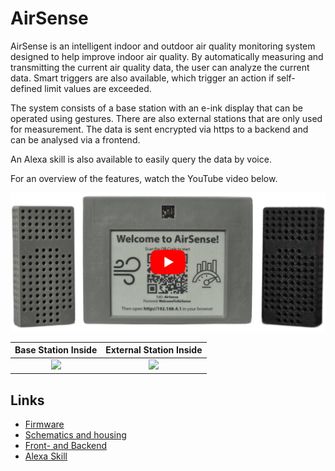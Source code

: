 # AirSense

AirSense is an intelligent indoor and outdoor air quality monitoring system designed to help improve indoor air quality. By automatically measuring and transmitting the current air quality data, the user can analyze the current data. Smart triggers are also available, which trigger an action if self-defined limit values are exceeded.

The system consists of a base station with an e-ink display that can be operated using gestures. There are also external stations that are only used for measurement. The data is sent encrypted via https to a backend and can be analysed via a frontend.

An Alexa skill is also available to easily query the data by voice.

For an overview of the features, watch the YouTube video below.

[![AirSense Youtube](./assets/airsense_youtube.jpg)](https://www.youtube.com/watch?v=sf1q36z6HLg)


Base Station Inside | External Station Inside
:-------------------------:|:-------------------------:
![](assets/base_station/base_station_inside.png)  |  ![](assets/external_station/external_station_inside.png)

## Links
- [Firmware](firmware)
- [Schematics and housing](build)
- [Front- and Backend](web_console)
- [Alexa Skill](alexa_skill)
